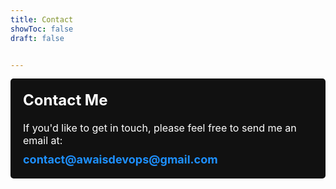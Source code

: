 ```yaml
---
title: Contact
showToc: false
draft: false


---
```


<div style="background-color: #111; border-radius: 5px; padding: 20px; margin-bottom: 20px;">
  <h2 style="font-size: 24px; color: #fff; margin-top: 0;">Contact Me</h2>
  <p style="font-size: 16px; color: #fff; margin-bottom: 10px;">If you'd like to get in touch, please feel free to send me an email at:</p>
  <a href="mailto:contact@awaisdevops@gmail.com" style="font-size: 18px; font-weight: bold; color: #1e90ff; text-decoration: none;">contact@awaisdevops@gmail.com</a>
</div>

